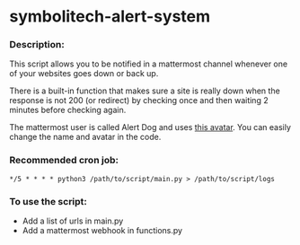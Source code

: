 # symbolitech-alert-system

### Description:
This script allows you to be notified in a mattermost channel whenever one of your websites goes down or back up.

There is a built-in function that makes sure a site is really down when the response is not 200 (or redirect) by checking once and then waiting 2 minutes before checking again.

The mattermost user is called Alert Dog and uses [this avatar](https://web.archive.org/web/20090829012411if_/http://geocities.com/odriscolll/spacedog.gif). You can easily change the name and avatar in the code.

### Recommended cron job:
```*/5 * * * * python3 /path/to/script/main.py > /path/to/script/logs```

### To use the script:
- Add a list of urls in main.py
- Add a mattermost webhook in functions.py

